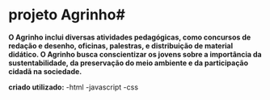 # projeto Agrinho#

**O Agrinho inclui diversas atividades pedagógicas, como concursos de redação e desenho, oficinas, palestras, e distribuição de material didático. O Agrinho busca conscientizar os jovens sobre a importância da sustentabilidade, da preservação do meio ambiente e da participação cidadã na sociedade.**

**criado utilizado:**
-html
-javascript
-css